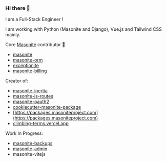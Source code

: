### Hi there 👋

I am a Full-Stack Engineer !

I am working with Python (Masonite and Django), Vue.js and Tailwind CSS mainly.

Core [Masonite](https://docs.masoniteproject.com/) contributor :rocket:
- [masonite](https://github.com/MasoniteFramework/masonite/)
- [masonite-orm](https://github.com/MasoniteFramework/orm/)
- [exceptionite](https://github.com/MasoniteFramework/exceptionite/)
- [masonite-billing](https://github.com/MasoniteFramework/billing/)

Creator of:
- [masonite-inertia](https://github.com/girardinsamuel/masonite-inertia/)
- [masonite-js-routes](https://github.com/girardinsamuel/masonite-js-routes/)
- [masonite-oauth2](https://github.com/girardinsamuel/masonite-oauth2/)
- [cookiecutter-masonite-package](https://github.com/girardinsamuel/cookiecutter-masonite-package/)
- [https://packages.masoniteproject.com](https://packages.masoniteproject.com)
- [climbing-terms.vercel.app](https://climbing-terms.vercel.app)


Work In Progress:
- [masonite-backups](https://github.com/girardinsamuel/masonite-backups/)
- [masonite-admin](https://github.com/girardinsamuel/masonite-admin/)
- masonite-vitejs
